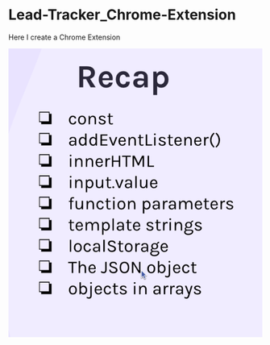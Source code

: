 # Lead-Tracker_Chrome-Extension
Here I create a Chrome Extension


![Alt text](Screenshot%202025-06-08%20105011.png)
